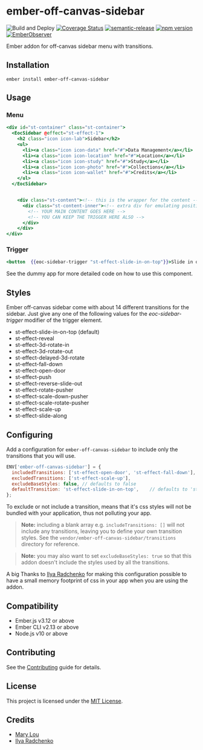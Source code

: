 ember-off-canvas-sidebar
==============================================================================

![Build and Deploy](https://github.com/rajasegar/ember-off-canvas-sidebar/workflows/Build%20and%20Deploy/badge.svg)
[![Coverage Status](https://coveralls.io/repos/github/rajasegar/ember-off-canvas-sidebar/badge.svg?branch=master)](https://coveralls.io/github/rajasegar/ember-off-canvas-sidebar?branch=master)
[![semantic-release](https://img.shields.io/badge/%20%20%F0%9F%93%A6%F0%9F%9A%80-semantic--release-e10079.svg)](https://github.com/semantic-release/semantic-release)
[![npm version](http://img.shields.io/npm/v/ember-off-canvas-sidebar.svg?style=flat)](https://npmjs.org/package/ember-off-canvas-sidebar "View this project on npm")
[![EmberObserver](http://emberobserver.com/badges/ember-off-canvas-sidebar.svg?branch=master)](http://emberobserver.com/addons/ember-off-canvas-sidebar)


Ember addon for off-canvas sidebar menu with transitions.



Installation
------------------------------------------------------------------------------

```
ember install ember-off-canvas-sidebar
```


Usage
------------------------------------------------------------------------------

### Menu
```hbs
<div id="st-container" class="st-container">
  <EocSidebar @effect="st-effect-1">
    <h2 class="icon icon-lab">Sidebar</h2>
    <ul>
      <li><a class="icon icon-data" href="#">Data Management</a></li>
      <li><a class="icon icon-location" href="#">Location</a></li>
      <li><a class="icon icon-study" href="#">Study</a></li>
      <li><a class="icon icon-photo" href="#">Collections</a></li>
      <li><a class="icon icon-wallet" href="#">Credits</a></li>
    </ul>
  </EocSidebar>


    <div class="st-content"><!-- this is the wrapper for the content -->
      <div class="st-content-inner"><!-- extra div for emulating position:fixed of the menu -->
        <!-- YOUR MAIN CONTENT GOES HERE -->
        <!-- YOU CAN KEEP THE TRIGGER HERE ALSO -->
      </div>
    </div>
</div>
```

### Trigger
```hbs
<button  {{eoc-sidebar-trigger "st-effect-slide-in-on-top"}}>Slide in on top</button>
```

See the   dummy  app for more detailed code on how to use this component.

## Styles
Ember off-canvas sidebar come with about 14 different transitions for the sidebar. 
Just give any one of the following values for the *eoc-sidebar-trigger* modifier of the trigger element.
- st-effect-slide-in-on-top (default)
- st-effect-reveal
- st-effect-3d-rotate-in
- st-effect-3d-rotate-out
- st-effect-delayed-3d-rotate
- st-effect-fall-down
- st-effect-open-door
- st-effect-push
- st-effect-reverse-slide-out
- st-effect-rotate-pusher
- st-effect-scale-down-pusher
- st-effect-scale-rotate-pusher
- st-effect-scale-up
- st-effect-slide-along

## Configuring
Add a configuration for `ember-off-canvas-sidebar` to include only the transitions that you will use.
```js
ENV['ember-off-canvas-sidebar'] = {
  includedTransitions: ['st-effect-open-door', 'st-effect-fall-down'],
  excludedTransitions: ['st-effect-scale-up'],
  excludeBaseStyles: false, // defaults to false
  defaultTransition: 'st-effect-slide-in-on-top',    // defaults to 'st-effect-slide-in-on-top'
};
```

To exclude or not include a transition, means that it's css styles will not be bundled with your application, thus not polluting your app.

> **Note:** including a blank array e.g. `includeTransitions: []` will not include any transitions, leaving
you to define your own transition styles. See the `vendor/ember-off-canvas-sidebar/transitions` directory
for reference.

> **Note:** you may also want to set `excludeBaseStyles: true` so that this addon doesn't include the styles
used by all the transitions.

A big Thanks to [Ilya Radchenko](https://github.com/knownasilya) for making this configuration possible to have
a small memory footprint of css in your app when you are using the addon.


Compatibility
------------------------------------------------------------------------------

* Ember.js v3.12 or above
* Ember CLI v2.13 or above
* Node.js v10 or above

Contributing
------------------------------------------------------------------------------

See the [Contributing](CONTRIBUTING.md) guide for details.


License
------------------------------------------------------------------------------

This project is licensed under the [MIT License](LICENSE.md).

## Credits
* [Mary Lou](https://github.com/crnacura)
* [Ilya Radchenko](https://github.com/knownasilya)
